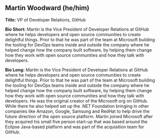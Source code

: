 ## Martin Woodward (he/him)

**Title:** VP of Developer Relations, GitHub

**Bio Short:** Martin is the Vice President of Developer Relations at GitHub where he helps developers and open source communities to create delightful things. Prior to that he was part of the team at Microsoft building the tooling for DevOps teams inside and outside the company where he helped change how the company built software, by helping them change how they work with open source communities and how they talk with developers.

**Bio Long:** Martin is the Vice President of Developer Relations at GitHub where he helps developers and open source communities to create delightful things. Prior to that he was part of the team at Microsoft building the tooling for DevOps teams inside and outside the company where he helped change how the company built software, by helping them change how they work with open source communities and how they talk with developers. He was the original creator of the Microsoft org on GitHub. While there he also helped set up the .NET Foundation bringing in other companies like Amazon, Google, Samsung and RedHat to help drive the future direction of the open source platform. Martin joined Microsoft after they acquired his small five person start-up that was based around the Eclipse Java-based platform and was part of the acquisition team for GitHub.

